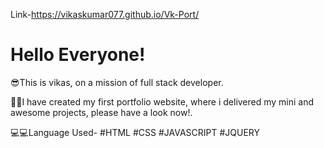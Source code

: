 Link-https://vikaskumar077.github.io/Vk-Port/

# Hello Everyone!
😎This is vikas, on a mission of full stack developer.

🖖🖖I have created my first portfolio website, where i delivered my mini and awesome projects, please have a look now!.

💻💻Language Used-
#HTML
#CSS
#JAVASCRIPT
#JQUERY



